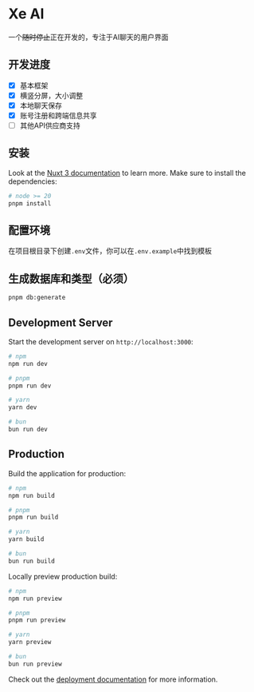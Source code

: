# Xe AI

一个~~随时停止~~正在开发的，专注于AI聊天的用户界面

## 开发进度

- [x] 基本框架
- [x] 横竖分屏，大小调整
- [x] 本地聊天保存
- [x] 账号注册和跨端信息共享
- [ ] 其他API供应商支持

## 安装

Look at the [Nuxt 3 documentation](https://nuxt.com/docs/getting-started/introduction) to learn more.
Make sure to install the dependencies:

```bash
# node >= 20
pnpm install
```

## 配置环境

在项目根目录下创建`.env`文件，你可以在`.env.example`中找到模板

## 生成数据库和类型（必须）

```bash
pnpm db:generate
```

## Development Server

Start the development server on `http://localhost:3000`:

```bash
# npm
npm run dev

# pnpm
pnpm run dev

# yarn
yarn dev

# bun
bun run dev
```

## Production

Build the application for production:

```bash
# npm
npm run build

# pnpm
pnpm run build

# yarn
yarn build

# bun
bun run build
```

Locally preview production build:

```bash
# npm
npm run preview

# pnpm
pnpm run preview

# yarn
yarn preview

# bun
bun run preview
```

Check out the [deployment documentation](https://nuxt.com/docs/getting-started/deployment) for more information.
